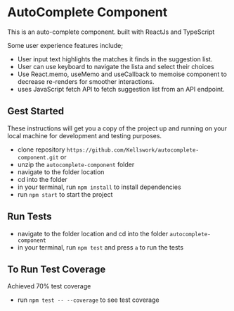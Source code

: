 # AutoComplete Component

This is an auto-complete component. built with ReactJs and TypeScript

Some user experience features include;

- User input text highlights the matches it finds in the suggestion list.
- User can use keyboard to navigate the lista and select their choices
- Use React.memo, useMemo and useCallback to memoise component to decrease re-renders for smoother interactions.
- uses JavaScript fetch API to fetch suggestion list from an API endpoint. 


## Gest Started

These instructions will get you a copy of the project up and running on your local machine for development and testing purposes.

- clone repository `https://github.com/Kellswork/autocomplete-component.git`
  or
- unzip the `autocomplete-component` folder
- navigate to the folder location
- cd into the folder
- in your terminal, run `npm install` to install dependencies
- run `npm start` to start the project

## Run Tests

- navigate to the folder location and cd into the folder `autocomplete-component`
- in your terminal, run `npm test` and press `a` to run the tests

## To Run Test Coverage

Achieved 70% test coverage

- run `npm test -- --coverage` to see test coverage

